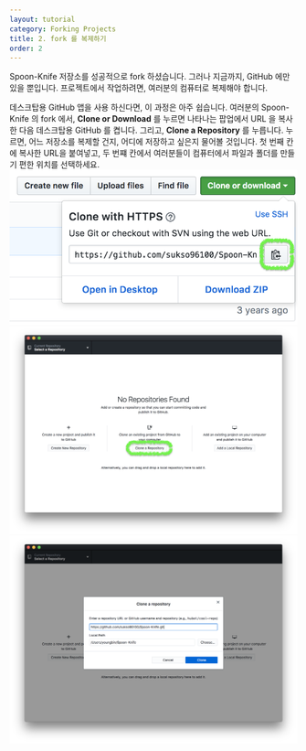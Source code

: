 ```yaml
---
layout: tutorial
category: Forking Projects
title: 2. fork 를 복제하기
order: 2
---
```


Spoon-Knife 저장소를 성공적으로 fork 하셨습니다. 그러나 지금까지, GitHub 에만 있을 뿐입니다.
프로젝트에서 작업하려면, 여러분의 컴퓨터로 복제해야 합니다.

데스크탑용 GitHub 앱을 사용 하신다면, 이 과정은 아주 쉽습니다.
여러분의 Spoon-Knife 의 fork 에서, **Clone or Download** 를 누르면 나타나는 팝업에서 URL 을 복사한 다음 데스크탑용 GitHub 를 켭니다.
그리고, **Clone a Repository** 를 누릅니다.
누르면, 어느 저장소를 복제할 건지, 어디에 저장하고 싶은지 물어볼 것입니다.
첫 번째 칸에 복사한 URL을 붙여넣고, 두 번쨰 칸에서 여러분들이 컴퓨터에서 파일과 폴더를 만들기 편한 위치를 선택하세요.
![Clone in Desktop](clone-in-desktop.png)   
![Clone in Desktop](clone-in-desktop1.png)   
![Clone in Desktop](clone-in-desktop2.png)   
